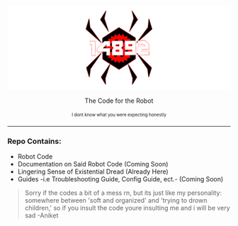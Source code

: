 ![Banner](readme-docs/bannerlogo.png)

<p align="center">The Code for the Robot</p>
<p align="center"><sub><sup>I dont know what you were expecting honestly</sup></sub></p>

---

### Repo Contains:
- Robot Code
- Documentation on Said Robot Code (Coming Soon)
- Lingering Sense of Existential Dread (Already Here)
- Guides -i.e Troubleshooting Guide, Config Guide, ect.- (Coming Soon)

> Sorry if the codes a bit of a mess rn, but its just like my personality: somewhere between 'soft and organized' and 'trying to drown children,' so if you insult the code youre insulting me and i will be very sad -Aniket
